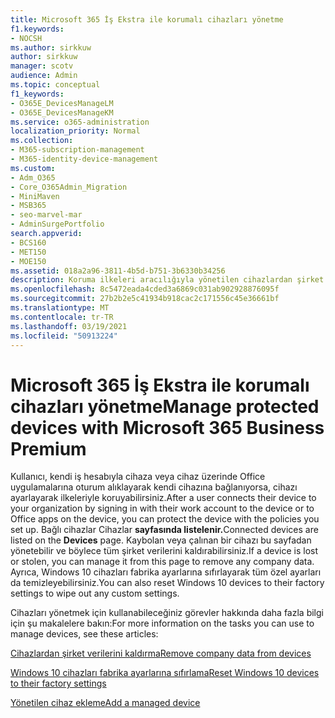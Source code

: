 ```yaml
---
title: Microsoft 365 İş Ekstra ile korumalı cihazları yönetme
f1.keywords:
- NOCSH
ms.author: sirkkuw
author: sirkkuw
manager: scotv
audience: Admin
ms.topic: conceptual
f1_keywords:
- O365E_DevicesManageLM
- O365E_DevicesManageKM
ms.service: o365-administration
localization_priority: Normal
ms.collection:
- M365-subscription-management
- M365-identity-device-management
ms.custom:
- Adm_O365
- Core_O365Admin_Migration
- MiniMaven
- MSB365
- seo-marvel-mar
- AdminSurgePortfolio
search.appverid:
- BCS160
- MET150
- MOE150
ms.assetid: 018a2a96-3811-4b5d-b751-3b6330b34256
description: Koruma ilkeleri aracılığıyla yönetilen cihazlardan şirket verilerini kaldırmayı ve Windows 10 cihazlarını fabrika ayarlarına sıfırlamayı öğrenin.
ms.openlocfilehash: 8c5472eada4cded3a6869c031ab902928876095f
ms.sourcegitcommit: 27b2b2e5c41934b918cac2c171556c45e36661bf
ms.translationtype: MT
ms.contentlocale: tr-TR
ms.lasthandoff: 03/19/2021
ms.locfileid: "50913224"
---
```

# <a name="manage-protected-devices-with-microsoft-365-business-premium"></a><span data-ttu-id="2d473-103">Microsoft 365 İş Ekstra ile korumalı cihazları yönetme</span><span class="sxs-lookup"><span data-stu-id="2d473-103">Manage protected devices with Microsoft 365 Business Premium</span></span>

<span data-ttu-id="2d473-104">Kullanıcı, kendi iş hesabıyla cihaza veya cihaz üzerinde Office uygulamalarına oturum alıklayarak kendi cihazına bağlanıyorsa, cihazı ayarlayarak ilkeleriyle koruyabilirsiniz.</span><span class="sxs-lookup"><span data-stu-id="2d473-104">After a user connects their device to your organization by signing in with their work account to the device or to Office apps on the device, you can protect the device with the policies you set up.</span></span> <span data-ttu-id="2d473-105">Bağlı cihazlar Cihazlar **sayfasında listelenir.**</span><span class="sxs-lookup"><span data-stu-id="2d473-105">Connected devices are listed on the **Devices** page.</span></span> <span data-ttu-id="2d473-106">Kaybolan veya çalınan bir cihazı bu sayfadan yönetebilir ve böylece tüm şirket verilerini kaldırabilirsiniz.</span><span class="sxs-lookup"><span data-stu-id="2d473-106">If a device is lost or stolen, you can manage it from this page to remove any company data.</span></span> <span data-ttu-id="2d473-107">Ayrıca, Windows 10 cihazları fabrika ayarlarına sıfırlayarak tüm özel ayarları da temizleyebilirsiniz.</span><span class="sxs-lookup"><span data-stu-id="2d473-107">You can also reset Windows 10 devices to their factory settings to wipe out any custom settings.</span></span> 

<span data-ttu-id="2d473-108">Cihazları yönetmek için kullanabileceğiniz görevler hakkında daha fazla bilgi için şu makalelere bakın:</span><span class="sxs-lookup"><span data-stu-id="2d473-108">For more information on the tasks you can use to manage devices, see these articles:</span></span> 
  
[<span data-ttu-id="2d473-109">Cihazlardan şirket verilerini kaldırma</span><span class="sxs-lookup"><span data-stu-id="2d473-109">Remove company data from devices</span></span>](remove-company-data.md)
  
[<span data-ttu-id="2d473-110">Windows 10 cihazları fabrika ayarlarına sıfırlama</span><span class="sxs-lookup"><span data-stu-id="2d473-110">Reset Windows 10 devices to their factory settings</span></span>](reset-devices-to-factory-settings.md)

[<span data-ttu-id="2d473-111">Yönetilen cihaz ekleme</span><span class="sxs-lookup"><span data-stu-id="2d473-111">Add a managed device</span></span>](./app-protection-settings-for-android-and-ios.md)
